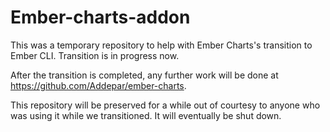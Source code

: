 # Ember-charts-addon 

This was a temporary repository to help with Ember Charts's transition to Ember CLI. Transition is in progress now. 

After the transition is completed, any further work will be done at https://github.com/Addepar/ember-charts.

This repository will be preserved for a while out of courtesy to anyone who was using it while we transitioned. It will eventually be shut down.


